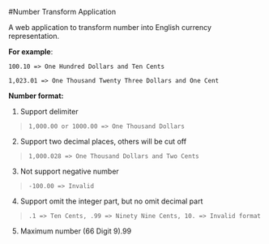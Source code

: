 #Number Transform Application

A web application to transform number into English currency representation. 

**For example**:

``100.10 => One Hundred Dollars and Ten Cents``

``1,023.01 => One Thousand Twenty Three Dollars and One Cent``

**Number format:**

1. Support delimiter

>``1,000.00 or 1000.00 => One Thousand Dollars``

2. Support two decimal places, others will be cut off

>``1,000.028 => One Thousand Dollars and Two Cents``

3. Not support negative number

>``-100.00 => Invalid``

4. Support omit the integer part, but no omit decimal part

>``.1 => Ten Cents, .99 => Ninety Nine Cents, 10. => Invalid format``

5. Maximum number (66 Digit 9).99
